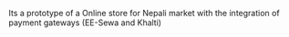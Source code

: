 Its a prototype of a Online store for Nepali market with the integration of payment gateways (EE-Sewa and Khalti)
